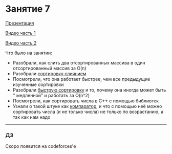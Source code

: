 # Занятие 7

[Презентация](sorts_1.pdf)

[Видео часть 1](https://youtu.be/QjZz-HoZjgE)

[Видео часть 2](https://youtu.be/eowX4zJAAd0)

Что было на занятии:

* Разобрали, как слить два отсортированных массива в один отсортированный массив за O(n)
* Разобрали [сортировку слиянием](https://neerc.ifmo.ru/wiki/index.php?title=%D0%A1%D0%BE%D1%80%D1%82%D0%B8%D1%80%D0%BE%D0%B2%D0%BA%D0%B0_%D1%81%D0%BB%D0%B8%D1%8F%D0%BD%D0%B8%D0%B5%D0%BC)
* Посмотрели, что она работает быстрее, чем все предыдущие изученные сортировки
* Разобрали [быструю сортировку](https://neerc.ifmo.ru/wiki/index.php?title=%D0%91%D1%8B%D1%81%D1%82%D1%80%D0%B0%D1%8F_%D1%81%D0%BE%D1%80%D1%82%D0%B8%D1%80%D0%BE%D0%B2%D0%BA%D0%B0) и то, почему она иногда может быть "
медленной" и работать за O(n^2)
* Посмотрели, как сортировать числа в C++ с помощью библиотек
* Узнали о такой штуке как [компаратор](https://ru.stackoverflow.com/questions/758227/%D0%A7%D1%82%D0%BE-%D1%82%D0%B0%D0%BA%D0%BE%D0%B5-%D0%BA%D0%BE%D0%BC%D0%BF%D0%B0%D1%80%D0%B0%D1%82%D0%BE%D1%80), и что с помощью неё можно сортировать числа (и не только числа) не только по возрастанию, а так как нам надо


---
### ДЗ
Скоро появится на codeforces'е
